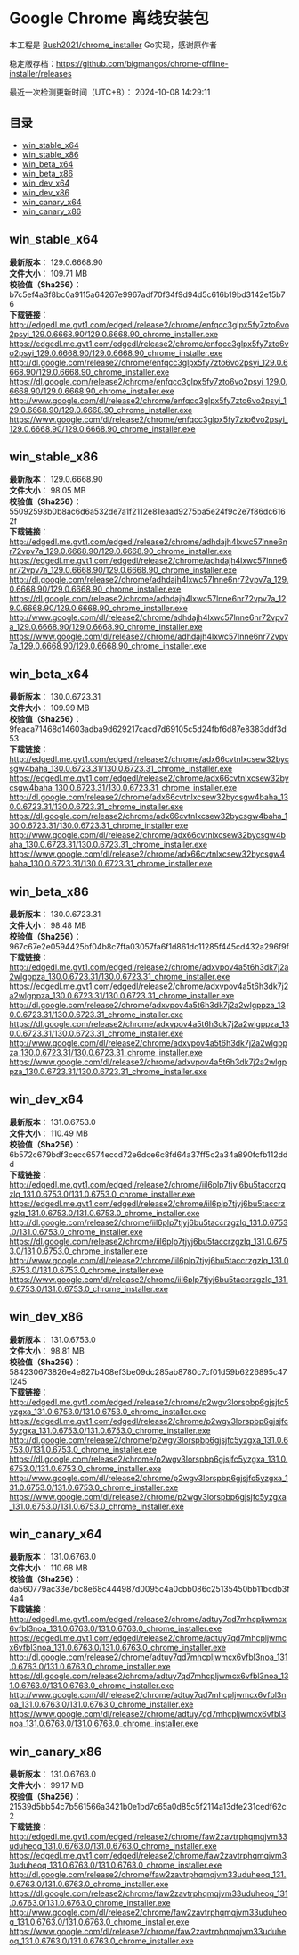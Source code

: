 # Google Chrome 离线安装包
本工程是 [Bush2021/chrome_installer](https://github.com/Bush2021/chrome_installer) Go实现，感谢原作者

稳定版存档：<https://github.com/bigmangos/chrome-offline-installer/releases>

最近一次检测更新时间（UTC+8）：
2024-10-08 14:29:11

## 目录
* [win_stable_x64](https://github.com/bigmangos/chrome-offline-installer?tab=readme-ov-file#win_stable_x64)
* [win_stable_x86](https://github.com/bigmangos/chrome-offline-installer?tab=readme-ov-file#win_stable_x86)
* [win_beta_x64](https://github.com/bigmangos/chrome-offline-installer?tab=readme-ov-file#win_beta_x64)
* [win_beta_x86](https://github.com/bigmangos/chrome-offline-installer?tab=readme-ov-file#win_beta_x86)
* [win_dev_x64](https://github.com/bigmangos/chrome-offline-installer?tab=readme-ov-file#win_dev_x64)
* [win_dev_x86](https://github.com/bigmangos/chrome-offline-installer?tab=readme-ov-file#win_dev_x86)
* [win_canary_x64](https://github.com/bigmangos/chrome-offline-installer?tab=readme-ov-file#win_canary_x64)
* [win_canary_x86](https://github.com/bigmangos/chrome-offline-installer?tab=readme-ov-file#win_canary_x86)

## win_stable_x64
**最新版本**： 129.0.6668.90  
**文件大小**： 109.71 MB  
**校验值（Sha256）**： b7c5ef4a3f8bc0a9115a64267e9967adf70f34f9d94d5c616b19bd3142e15b76  
**下载链接**：
http://edgedl.me.gvt1.com/edgedl/release2/chrome/enfqcc3glpx5fy7zto6vo2psyi_129.0.6668.90/129.0.6668.90_chrome_installer.exe
https://edgedl.me.gvt1.com/edgedl/release2/chrome/enfqcc3glpx5fy7zto6vo2psyi_129.0.6668.90/129.0.6668.90_chrome_installer.exe
http://dl.google.com/release2/chrome/enfqcc3glpx5fy7zto6vo2psyi_129.0.6668.90/129.0.6668.90_chrome_installer.exe
https://dl.google.com/release2/chrome/enfqcc3glpx5fy7zto6vo2psyi_129.0.6668.90/129.0.6668.90_chrome_installer.exe
http://www.google.com/dl/release2/chrome/enfqcc3glpx5fy7zto6vo2psyi_129.0.6668.90/129.0.6668.90_chrome_installer.exe
https://www.google.com/dl/release2/chrome/enfqcc3glpx5fy7zto6vo2psyi_129.0.6668.90/129.0.6668.90_chrome_installer.exe
## win_stable_x86
**最新版本**： 129.0.6668.90  
**文件大小**： 98.05 MB  
**校验值（Sha256）**： 55092593b0b8ac6d6a532de7a1f2112e81eaad9275ba5e24f9c2e7f86dc6162f  
**下载链接**：
http://edgedl.me.gvt1.com/edgedl/release2/chrome/adhdajh4lxwc57lnne6nr72vpv7a_129.0.6668.90/129.0.6668.90_chrome_installer.exe
https://edgedl.me.gvt1.com/edgedl/release2/chrome/adhdajh4lxwc57lnne6nr72vpv7a_129.0.6668.90/129.0.6668.90_chrome_installer.exe
http://dl.google.com/release2/chrome/adhdajh4lxwc57lnne6nr72vpv7a_129.0.6668.90/129.0.6668.90_chrome_installer.exe
https://dl.google.com/release2/chrome/adhdajh4lxwc57lnne6nr72vpv7a_129.0.6668.90/129.0.6668.90_chrome_installer.exe
http://www.google.com/dl/release2/chrome/adhdajh4lxwc57lnne6nr72vpv7a_129.0.6668.90/129.0.6668.90_chrome_installer.exe
https://www.google.com/dl/release2/chrome/adhdajh4lxwc57lnne6nr72vpv7a_129.0.6668.90/129.0.6668.90_chrome_installer.exe
## win_beta_x64
**最新版本**： 130.0.6723.31  
**文件大小**： 109.99 MB  
**校验值（Sha256）**： 9feaca71468d14603adba9d629217cacd7d69105c5d24fbf6d87e8383ddf3d53  
**下载链接**：
http://edgedl.me.gvt1.com/edgedl/release2/chrome/adx66cvtnlxcsew32bycsgw4baha_130.0.6723.31/130.0.6723.31_chrome_installer.exe
https://edgedl.me.gvt1.com/edgedl/release2/chrome/adx66cvtnlxcsew32bycsgw4baha_130.0.6723.31/130.0.6723.31_chrome_installer.exe
http://dl.google.com/release2/chrome/adx66cvtnlxcsew32bycsgw4baha_130.0.6723.31/130.0.6723.31_chrome_installer.exe
https://dl.google.com/release2/chrome/adx66cvtnlxcsew32bycsgw4baha_130.0.6723.31/130.0.6723.31_chrome_installer.exe
http://www.google.com/dl/release2/chrome/adx66cvtnlxcsew32bycsgw4baha_130.0.6723.31/130.0.6723.31_chrome_installer.exe
https://www.google.com/dl/release2/chrome/adx66cvtnlxcsew32bycsgw4baha_130.0.6723.31/130.0.6723.31_chrome_installer.exe
## win_beta_x86
**最新版本**： 130.0.6723.31  
**文件大小**： 98.48 MB  
**校验值（Sha256）**： 967c67e2e0594425bf04b8c7ffa03057fa6f1d861dc11285f445cd432a296f9f  
**下载链接**：
http://edgedl.me.gvt1.com/edgedl/release2/chrome/adxvpov4a5t6h3dk7j2a2wlgppza_130.0.6723.31/130.0.6723.31_chrome_installer.exe
https://edgedl.me.gvt1.com/edgedl/release2/chrome/adxvpov4a5t6h3dk7j2a2wlgppza_130.0.6723.31/130.0.6723.31_chrome_installer.exe
http://dl.google.com/release2/chrome/adxvpov4a5t6h3dk7j2a2wlgppza_130.0.6723.31/130.0.6723.31_chrome_installer.exe
https://dl.google.com/release2/chrome/adxvpov4a5t6h3dk7j2a2wlgppza_130.0.6723.31/130.0.6723.31_chrome_installer.exe
http://www.google.com/dl/release2/chrome/adxvpov4a5t6h3dk7j2a2wlgppza_130.0.6723.31/130.0.6723.31_chrome_installer.exe
https://www.google.com/dl/release2/chrome/adxvpov4a5t6h3dk7j2a2wlgppza_130.0.6723.31/130.0.6723.31_chrome_installer.exe
## win_dev_x64
**最新版本**： 131.0.6753.0  
**文件大小**： 110.49 MB  
**校验值（Sha256）**： 6b572c679bdf3cecc6574eccd72e6dce6c8fd64a37ff5c2a34a890fcfb112ddd  
**下载链接**：
http://edgedl.me.gvt1.com/edgedl/release2/chrome/iil6plp7tjyj6bu5taccrzgzlq_131.0.6753.0/131.0.6753.0_chrome_installer.exe
https://edgedl.me.gvt1.com/edgedl/release2/chrome/iil6plp7tjyj6bu5taccrzgzlq_131.0.6753.0/131.0.6753.0_chrome_installer.exe
http://dl.google.com/release2/chrome/iil6plp7tjyj6bu5taccrzgzlq_131.0.6753.0/131.0.6753.0_chrome_installer.exe
https://dl.google.com/release2/chrome/iil6plp7tjyj6bu5taccrzgzlq_131.0.6753.0/131.0.6753.0_chrome_installer.exe
http://www.google.com/dl/release2/chrome/iil6plp7tjyj6bu5taccrzgzlq_131.0.6753.0/131.0.6753.0_chrome_installer.exe
https://www.google.com/dl/release2/chrome/iil6plp7tjyj6bu5taccrzgzlq_131.0.6753.0/131.0.6753.0_chrome_installer.exe
## win_dev_x86
**最新版本**： 131.0.6753.0  
**文件大小**： 98.81 MB  
**校验值（Sha256）**： 584230673826e4e827b408ef3be09dc285ab8780c7cf01d59b6226895c471245  
**下载链接**：
http://edgedl.me.gvt1.com/edgedl/release2/chrome/p2wgv3lorspbp6gjsjfc5yzgxa_131.0.6753.0/131.0.6753.0_chrome_installer.exe
https://edgedl.me.gvt1.com/edgedl/release2/chrome/p2wgv3lorspbp6gjsjfc5yzgxa_131.0.6753.0/131.0.6753.0_chrome_installer.exe
http://dl.google.com/release2/chrome/p2wgv3lorspbp6gjsjfc5yzgxa_131.0.6753.0/131.0.6753.0_chrome_installer.exe
https://dl.google.com/release2/chrome/p2wgv3lorspbp6gjsjfc5yzgxa_131.0.6753.0/131.0.6753.0_chrome_installer.exe
http://www.google.com/dl/release2/chrome/p2wgv3lorspbp6gjsjfc5yzgxa_131.0.6753.0/131.0.6753.0_chrome_installer.exe
https://www.google.com/dl/release2/chrome/p2wgv3lorspbp6gjsjfc5yzgxa_131.0.6753.0/131.0.6753.0_chrome_installer.exe
## win_canary_x64
**最新版本**： 131.0.6763.0  
**文件大小**： 110.68 MB  
**校验值（Sha256）**： da560779ac33e7bc8e68c444987d0095c4a0cbb086c25135450bb11bcdb3f4a4  
**下载链接**：
http://edgedl.me.gvt1.com/edgedl/release2/chrome/adtuy7qd7mhcpljwmcx6vfbl3noa_131.0.6763.0/131.0.6763.0_chrome_installer.exe
https://edgedl.me.gvt1.com/edgedl/release2/chrome/adtuy7qd7mhcpljwmcx6vfbl3noa_131.0.6763.0/131.0.6763.0_chrome_installer.exe
http://dl.google.com/release2/chrome/adtuy7qd7mhcpljwmcx6vfbl3noa_131.0.6763.0/131.0.6763.0_chrome_installer.exe
https://dl.google.com/release2/chrome/adtuy7qd7mhcpljwmcx6vfbl3noa_131.0.6763.0/131.0.6763.0_chrome_installer.exe
http://www.google.com/dl/release2/chrome/adtuy7qd7mhcpljwmcx6vfbl3noa_131.0.6763.0/131.0.6763.0_chrome_installer.exe
https://www.google.com/dl/release2/chrome/adtuy7qd7mhcpljwmcx6vfbl3noa_131.0.6763.0/131.0.6763.0_chrome_installer.exe
## win_canary_x86
**最新版本**： 131.0.6763.0  
**文件大小**： 99.17 MB  
**校验值（Sha256）**： 21539d5bb54c7b561566a3421b0e1bd7c65a0d85c5f2114a13dfe231cedf62c2  
**下载链接**：
http://edgedl.me.gvt1.com/edgedl/release2/chrome/faw2zavtrphqmqjvm33uduheoq_131.0.6763.0/131.0.6763.0_chrome_installer.exe
https://edgedl.me.gvt1.com/edgedl/release2/chrome/faw2zavtrphqmqjvm33uduheoq_131.0.6763.0/131.0.6763.0_chrome_installer.exe
http://dl.google.com/release2/chrome/faw2zavtrphqmqjvm33uduheoq_131.0.6763.0/131.0.6763.0_chrome_installer.exe
https://dl.google.com/release2/chrome/faw2zavtrphqmqjvm33uduheoq_131.0.6763.0/131.0.6763.0_chrome_installer.exe
http://www.google.com/dl/release2/chrome/faw2zavtrphqmqjvm33uduheoq_131.0.6763.0/131.0.6763.0_chrome_installer.exe
https://www.google.com/dl/release2/chrome/faw2zavtrphqmqjvm33uduheoq_131.0.6763.0/131.0.6763.0_chrome_installer.exe
